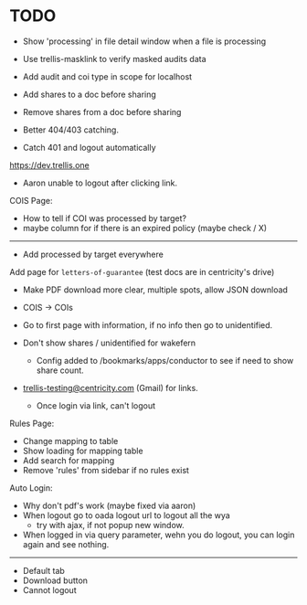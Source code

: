 # TODO

- Show 'processing' in file detail window when a file is processing
- Use trellis-masklink to verify masked audits data
- Add audit and coi type in scope for localhost

- Add shares to a doc before sharing
- Remove shares from a doc before sharing

- Better 404/403 catching.

- Catch 401 and logout automatically


https://dev.trellis.one


- Aaron unable to logout after clicking link.

COIS Page:
  - How to tell if COI was processed by target?
  - maybe column for if there is an expired policy (maybe check / X)

-----

- Add processed by target everywhere

Add page for `letters-of-guarantee` (test docs are in centricity's drive)

- Make PDF download more clear, multiple spots, allow JSON download

- COIS -> COIs
- Go to first page with information, if no info then go to unidentified.
- Don't show shares / unidentified for wakefern
  - Config added to /bookmarks/apps/conductor to see if need to show share count.


- trellis-testing@centricity.com (Gmail) for links.
  - Once login via link, can't logout


Rules Page:
  - Change mapping to table
  - Show loading for mapping table
  - Add search for mapping
  - Remove 'rules' from sidebar if no rules exist

Auto Login:
  - Why don't pdf's work (maybe fixed via aaron)
  - When logout go to oada logout url to logout all the wya
    - try with ajax, if not popup new window.
  - When logged in via query parameter, wehn you do logout, you can login again and see nothing.


------
- Default tab
- Download button
- Cannot logout
